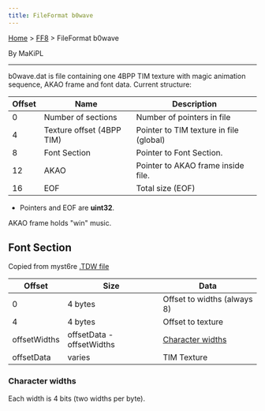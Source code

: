 ```yaml
---
title: FileFormat b0wave
---
```


[Home](../Main%20Page.md.md) > [FF8](../FF8.md) > FileFormat b0wave

By MaKiPL

------------------------------------------------------------------------

b0wave.dat is file containing one 4BPP TIM texture with magic animation
sequence, AKAO frame and font data. Current structure:

| Offset | Name                      | Description                             |
|--------|---------------------------|-----------------------------------------|
| 0      | Number of sections        | Number of pointers in file              |
| 4      | Texture offset (4BPP TIM) | Pointer to TIM texture in file (global) |
| 8      | Font Section              | Pointer to Font Section.                |
| 12     | AKAO                      | Pointer to AKAO frame inside file.      |
| 16     | EOF                       | Total size (EOF)                        |

-   Pointers and EOF are **uint32**.

AKAO frame holds "win" music.

## Font Section

Copied from myst6re [.TDW file][]

| Offset       | Size                      | Data                        |
|--------------|---------------------------|-----------------------------|
| 0            | 4 bytes                   | Offset to widths (always 8) |
| 4            | 4 bytes                   | Offset to texture           |
| offsetWidths | offsetData - offsetWidths | [Character widths][]        |
| offsetData   | varies                    | TIM Texture                 |

### Character widths

Each width is 4 bits (two widths per byte).

  [.TDW file]: FileFormat%20TDW.md "wikilink"
  [Character widths]: #user-content-character-widths "wikilink"
